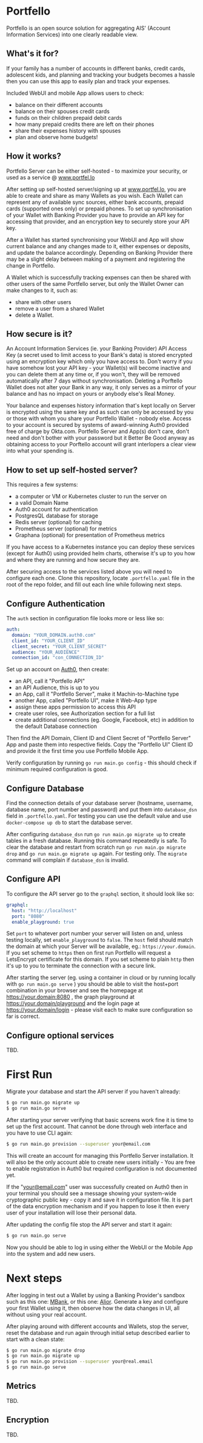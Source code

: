 Portfello
=========

Portfello is an open source solution for aggregating AIS' (Account Information Services) into one clearly readable view.

What's it for?
--------------

If your family has a number of accounts in different banks, credit cards, adolescent kids, and planning and tracking
your budgets becomes a hassle then you can use this app to easily plan and track your expenses. 

Included WebUI and mobile App allows users to check:

- balance on their different accounts
- balance on their spouses credit cards
- funds on their children prepaid debit cards
- how many prepaid credits there are left on their phones
- share their expenses history with spouses
- plan and observe home budgets!

How it works?
-------------

Portfello Server can be either self-hosted - to maximize your security, or used as a service @ www.portfel.lo

After setting up self-hosted server/signing up at www.portfel.lo, you are able to create and share as many Wallets 
as you wish.  Each Wallet can represent any of available sync sources, either bank accounts, prepaid cards (supported 
ones only) or prepaid phones. To set up synchronisation of your Wallet with Banking Provider you have to provide an 
API key for accessing that provider, and an encryption key to securely store your API key. 

After a Wallet has started synchronising your WebUI and App will show current balance and any changes made to it,
either expenses or deposits, and update the balance accordingly. Depending on Banking Provider there may be a slight 
delay between making of a payment and registering the change in Portfello.

A Wallet which is successfully tracking expenses can then be shared with other users of the same Portfello server,
but only the Wallet Owner can make changes to it, such as:

- share with other users
- remove a user from a shared Wallet
- delete a Wallet.

How secure is it?
-----------------

An Account Information Services (ie. your Banking Provider) API Access Key (a secret used to limit access to your 
Bank's data) is stored encrypted using an encryption key which only you have access to. Don't worry if you have somehow
lost your API key - your Wallet(s) will become inactive and you can delete them at any time or, if you won't, they will
be removed automatically after 7 days without synchronisation. Deleting a Porftello Wallet does not alter your Bank in
any way, it only serves as a mirror of your balance and has no impact on yours or anybody else's Real Money.

Your balance and expenses history information that's kept locally on Server is encrypted using the same key and as
such can only be accessed by you or those with whom you share your Portfello Wallet - nobody else. Access to your
account is secured by systems of award-winning Auth0 provided free of charge by Okta.com. Portfello Server and App(s)
don't care, don't need and don't bother with your password but it Better Be Good anyway as obtaining access to your
Porftello account will grant interlopers a clear view into what your spending is.

How to set up self-hosted server?
---------------------------------

This requires a few systems:

- a computer or VM or Kubernetes cluster to run the server on
- a valid Domain Name
- Auth0 account for authentication
- PostgresQL database for storage
- Redis server (optional) for caching
- Prometheus server (optional) for metrics
- Graphana (optional) for presentation of Prometheus metrics

If you have access to a Kubernetes instance you can deploy these services (except for Auth0) using provided helm charts,
otherwise it's up to you how and where they are running and how secure they are. 

After securing access to the services listed above you will need to configure each one. Clone this repository, locate 
`.portfello.yaml` file in the root of the repo folder, and fill out each line while following next steps.

Configure Authentication
------------------------

The `auth` section in configuration file looks more or less like so:

```yaml
auth:
  domain: "YOUR_DOMAIN.auth0.com"
  client_id: "YOUR_CLIENT_ID"
  client_secret: "YOUR_CLIENT_SECRET"
  audience: "YOUR_AUDIENCE"
  connection_id: "con_CONNECTION_ID"
```

Set up an account on [Auth0](manage.auth0.com), then create:

- an API, call it "Portfello API"
- an API Audience, this is up to you
- an App, call it "Portfello Server", make it Machin-to-Machine type
- another App, called "Portfello UI", make it Web-App type
- assign these apps permission to access this API
- create user roles, see Authorization section for a full list
- create additional connections (eg. Google, Facebook, etc) in addition to the default Database connection

Then find the API Domain, Client ID and Client Secret of "Portfello Server" App and paste them into respective fields.
Copy the "Portfello UI" Client ID and provide it the first time you use Portfello Mobile App.

Verify configuration by running `go run main.go config` - this should check if minimum required configuration is good.

Configure Database
------------------

Find the connection details of your database server (hostname, username, database name, port number and password)
and put them into `database_dsn` field in `.portfello.yaml`. For testing you can use the default value and use
`docker-compose up db` to start the database server. 

After configuring `database_dsn` run `go run main.go migrate up` to create tables in a fresh database. Running this 
command repeatedly is safe. To clear the database and restart from scratch run `go run main.go migrate drop` and 
`go run main.go migrate up` again. For testing only. The `migrate` command will complain if `database_dsn` is invalid.

Configure API
-------------

To configure the API server go to the `graphql` section, it should look like so:

```yaml
graphql:
  host: "http://localhost"
  port: "8080"
  enable_playground: true
```

Set `port` to whatever port number your server will listen on and, unless testing locally, set `enable_playground` to
`false`. The `host` field should match the domain at which your Server will be available, eg.: `https://your.domain`.
If you set scheme to `https` then on first run Portfello will request a LetsEncrypt certificate for this domain.
If you set scheme to plain `http` then it's up to you to terminate the connection with a secure link.

After starting the server (eg. using a container in cloud or by running locally with `go run main.go serve` ) you 
should be able to visit the host+port combination in your browser and see the homepage at https://your.domain:8080 , 
the graph playground at https://your.domain/playground and the login page at https://your.domain/login - please visit
each to make sure configuration so far is correct.

Configure optional services
---------------------------

TBD.

First Run
=========

Migrate your database and start the API server if you haven't already:

```bash
$ go run main.go migrate up
$ go run main.go serve
```

After starting your server verifying that basic screens work fine it is time to set up the first account. That cannot 
be done through web interface and you have to use CLI again:

```bash
$ go run main.go provision --superuser your@email.com 
```

This will create an account for managing this Portfello Server installation. It will also be the only account able to
create new users initially - You are free to enable registration in Auth0 but required configuration is not documented
yet.

If the "your@email.com" user was successfully created on Auth0 then in your terminal you should see a message showing
your system-wide cryptographic public key - copy it and save it in configuration file. It is part of the data encryption 
mechanism and if you happen to lose it then every user of your installation will lose their personal data. 

After updating the config file stop the API server and start it again:

```bash
$ go run main.go serve
```

Now you should be able to log in using either the WebUI or the Mobile App into the system and add new users.

Next steps
==========

After logging in test out a Wallet by using a Banking Provider's sandbox such as this one: 
[MBank](https://developer.api.mbank.pl/documentation/sandbox-v2#section/How-to-test-requests-for-AIS), 
or this one: [Alior](https://developer.aliorbank.pl/openapipl/sb/).
Generate a key and configure your first Wallet using it, then observe how the data changes in UI, all without
using your real account.

After playing around with different accounts and Wallets, stop the server, reset the database and run again through
initial setup described earlier to start with a clean state:

```bash
$ go run main.go migrate drop
$ go run main.go migrate up
$ go run main.go provision --superuser your@real.email
$ go run main.go serve
```

Metrics
-------

TBD.

Encryption
----------

TBD.
